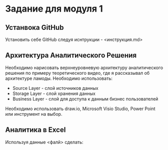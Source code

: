 # Задание для модуля 1

## Устанвока GitHub
Установить себе GitHub следуя иснтрукции - <инструкция.md>

## Архитектура Аналитического Решения
Необходимо нарисовать верхнеуровневую архитектуру аналитического решения по примеру теоретического видео, где я рассказывал об архитектуре ламоды. Необходимо использовать:
- Source Layer - слой источников данных
- Storage Layer - слой хранения данных 
- Business Layer - слой для доступа к данным бизнес пользователей

Необходимо использовать draw.io, Microsoft Visio Studio, Power Point или инструмент на выбор.

## Аналитика в Excel
Используя данные <фалй> сделать:
